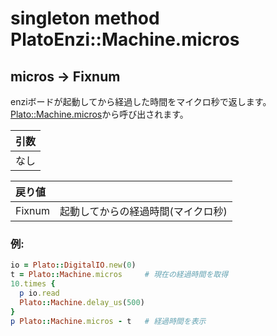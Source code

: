 # singleton method PlatoEnzi::Machine.micros

## micros -> Fixnum

enziボードが起動してから経過した時間をマイクロ秒で返します。  
[Plato::Machine.micros](../../../plato/machine/micros.md)から呼び出されます。

|引数|
|:--|
|なし|

|戻り値||
|:--|:--|
|Fixnum|起動してからの経過時間(マイクロ秒)|

### 例:
```Ruby
io = Plato::DigitalIO.new(0)
t = Plato::Machine.micros     # 現在の経過時間を取得
10.times {
  p io.read
  Plato::Machine.delay_us(500)
}
p Plato::Machine.micros - t   # 経過時間を表示
```
